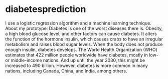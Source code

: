 # diabetesprediction
I use a logistic regression algorithm and a machine learning technique.
About my prototype:
Diabetes is one of the worst diseases there is. Obesity, a high blood glucose level, and other factors can cause diabetes.
It alters the function of the hormone insulin, which causes crabs to have an irregular metabolism and raises blood sugar levels. When the body does not produce enough insulin, diabetes develops.
The World Health Organization (WHO) estimates that 422 million people worldwide have diabetes, mostly in low- or middle-income nations. And up until the year 2030, this might be increased to 490 billion.
However, diabetes is more common in many nations, including Canada, China, and India, among others.

